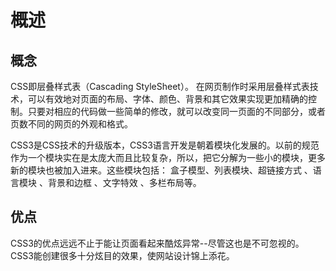 # 概述

## 概念

CSS即层叠样式表（Cascading StyleSheet）。 在网页制作时采用层叠样式表技术，可以有效地对页面的布局、字体、颜色、背景和其它效果实现更加精确的控制。只要对相应的代码做一些简单的修改，就可以改变同一页面的不同部分，或者页数不同的网页的外观和格式。

CSS3是CSS技术的升级版本，CSS3语言开发是朝着模块化发展的。以前的规范作为一个模块实在是太庞大而且比较复杂，所以，把它分解为一些小的模块，更多新的模块也被加入进来。这些模块包括： 盒子模型、列表模块、超链接方式 、语言模块 、背景和边框 、文字特效 、多栏布局等。

## 优点

CSS3的优点远远不止于能让页面看起来酷炫异常--尽管这也是不可忽视的。CSS3能创建很多十分炫目的效果，使网站设计锦上添花。